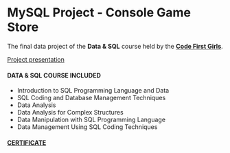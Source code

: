 # MySQL Project - Console Game Store

The final data project of the **Data & SQL** course held by the [**Code First Girls**](https://codefirstgirls.com/courses/coding-kickstarter/).

[Project presentation]()

#### DATA & SQL COURSE INCLUDED
- Introduction to SQL Programming Language and Data
- SQL Coding and Database Management Techniques
- Data Analysis
- Data Analysis for Complex Structures
-  Data Manipulation with SQL Programming Language
-  Data Management Using SQL Coding Techniques

#### [CERTIFICATE](https://github.com/KozlowskaAgnieszka/SQL-CodeFirstGirls/blob/main/CFG%20Data%20%26%20SQL%20-%20Certificate.pdf "SQL Certificate")

